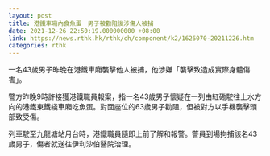```yaml
---
layout: post
title: 港鐵車廂內食魚蛋　男子被勸阻後涉傷人被捕
date: 2021-12-26 22:50:19.000000000 +08:00
link: https://news.rthk.hk/rthk/ch/component/k2/1626070-20211226.htm
categories: rthk
---
```


一名43歲男子昨晚在港鐵車廂襲擊他人被捕，他涉嫌「襲擊致造成實際身體傷害」。

警方昨晚9時許接獲港鐵職員報案，指一名43歲男子懷疑在一列由紅磡駛往上水方向的港鐵東鐵綫車廂吃魚蛋。對面座位的63歲男子勸阻，但被對方以手機襲擊頭部致受傷。

列車駛至九龍塘站月台時，港鐵職員隨即上前了解和報警。警員到場拘捕該名43歲男子，傷者就送往伊利沙伯醫院治理。
